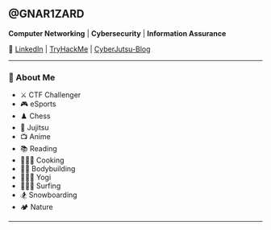 <!-- Start of GitHub profile README -->

## @GNAR1ZARD 

**Computer Networking** | **Cybersecurity** | **Information Assurance**

🔗 [LinkedIn](https://www.linkedin.com/in/ryan7926) | [TryHackMe](https://tryhackme.com/p/gnarizard) | [CyberJutsu-Blog](https://gnar1zard.github.io/cyberjutsu/)

---

### 👋 About Me

- ⚔️ CTF Challenger 
- 🎮 eSports
- ♟️ Chess
- 🥋 Jujitsu 
- 📺 Anime
- 📚 Reading
- 👨🏻‍🍳 Cooking
- 🏋🏻 Bodybuilding
- 🧘🏻‍♂️ Yogi
- 🏄🏻‍♂️ Surfing
- 🏂 Snowboarding
- 🏕️ Nature

---

<!-- End of GitHub profile README -->
